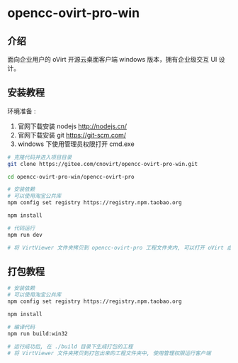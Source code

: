 # opencc-ovirt-pro-win

## 介绍

面向企业用户的 oVirt 开源云桌面客户端 windows 版本，拥有企业级交互 UI 设计。


## 安装教程

环境准备 :

1. 官网下载安装 nodejs <http://nodejs.cn/>
2. 官网下载安装 git <https://git-scm.com/>
3. windows 下使用管理员权限打开 cmd.exe

```bash
# 克隆代码并进入项目目录
git clone https://gitee.com/cnovirt/opencc-ovirt-pro-win.git

cd opencc-ovirt-pro-win/opencc-ovirt-pro

# 安装依赖
# 可以使用淘宝公共库
npm config set registry https://registry.npm.taobao.org

npm install

# 代码运行
npm run dev

# 将 VirtViewer 文件夹拷贝到 opencc-ovirt-pro 工程文件夹内, 可以打开 oVirt 虚拟机
```

## 打包教程
```bash
# 安装依赖
# 可以使用淘宝公共库
npm config set registry https://registry.npm.taobao.org

npm install

# 编译代码
npm run build:win32

# 运行成功后, 在 ./build 目录下生成打包的工程
# 将 VirtViewer 文件夹拷贝到打包出来的工程文件夹中, 使用管理权限运行客户端
```
